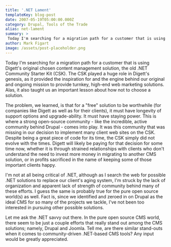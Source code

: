 ```yaml
---
title: '.NET Lament'
templateKey: blog-post
date: 2007-05-19T05:00:00.000Z
category: Drupal, Tools of the Trade
alias: net-lament
summary: > 
 Today I'm searching for a migration path for a customer that is using Digett's original chosen content management solution, the old .NET Community Starter Kit (CSK). The CSK played a huge role in Digett's genesis, as it provided the inspiration for and the engine behind our original and ongoing mission to provide turnkey, high-end web marketing solutions.
author: Mark Figart
image: /assets/post-placeholder.png
---
```


Today I'm searching for a migration path for a customer that is using Digett's original chosen content management solution, the old .NET Community Starter Kit (CSK). The CSK played a huge role in Digett's genesis, as it provided the inspiration for and the engine behind our original and ongoing mission to provide turnkey, high-end web marketing solutions. Alas, it also taught us an important lesson about how not to choose a solution.

The problem, we learned, is that for a "free" solution to be worthwhile (for companies like Digett as well as for their clients), it must have longevity of support options and upgrade-ability. It must have staying power. This is where a strong open-source community - like the incredible, active community behind Drupal - comes into play. It was this community that was missing in our decision to implement many client web sites on the CSK. Despite being a great piece of code for its time, the CSK simply did not evolve with the times. Digett will likely be paying for that decision for some time now, whether it is through strained relationships with clients who don't understand the need to invest more money in migrating to another CMS solution, or in profits sacrificed in the name of keeping some of those important clients happy.

I'm not at all being critical of .NET, although as I search the web for possible .NET solutions to replace our client's aging system, I'm struck by the lack of organization and apparent lack of strength of community behind many of these efforts. I guess the same is probably true for the pure open source world(s) as well. Fact is, since we identified and zeroed in on Drupal as the ideal CMS for so many of the projects we tackle, I've not been too interested in pursuing other possible solutions.

Let me ask the .NET savvy out there. In the pure open source CMS world, there seem to be just a couple efforts that really stand out among the CMS solutions; namely, Drupal and Joomla. Tell me, are there similar stand-outs when it comes to community-driven .NET-based CMS tools? Any input would be greatly appreciated.